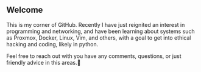 ## Welcome ##

This is my corner of GitHub.  Recently I have just reignited an interest in programming and networking, and have been learning about systems such as Proxmox, Docker, Linux, Vim, and others, with a goal to get into ethical hacking and coding, likely in python.

Feel free to reach out with you have any comments, questions, or just friendly advice in this areas.👋

<!--
**ckidney-beans/ckidney-beans** is a ✨ _special_ ✨ repository because its `README.md` (this file) appears on your GitHub profile.

Here are some ideas to get you started:

- 🔭 I’m currently working on ...
- 🌱 I’m currently learning ...
- 👯 I’m looking to collaborate on ...
- 🤔 I’m looking for help with ...
- 💬 Ask me about ...
- 📫 How to reach me: ...
- 😄 Pronouns: ...
- ⚡ Fun fact: ...
-->
